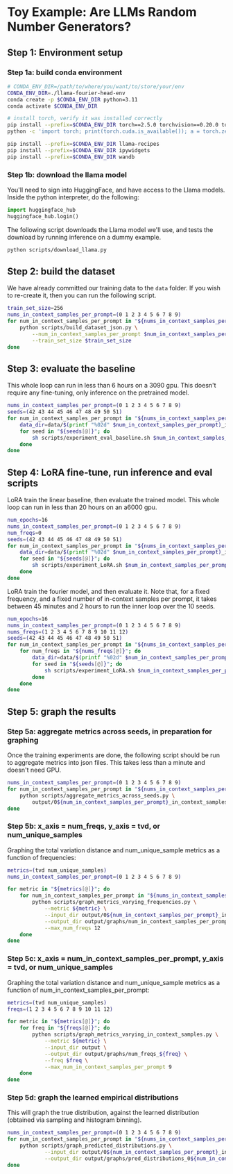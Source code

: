 # Toy Example: Are LLMs Random Number Generators?

## Step 1: Environment setup


### Step 1a: build conda environment

```bash
# CONDA_ENV_DIR=/path/to/where/you/want/to/store/your/env
CONDA_ENV_DIR=./llama-fourier-head-env
conda create -p $CONDA_ENV_DIR python=3.11
conda activate $CONDA_ENV_DIR

# install torch, verify it was installed correctly
pip install --prefix=$CONDA_ENV_DIR torch==2.5.0 torchvision==0.20.0 torchaudio==2.5.0 --index-url https://download.pytorch.org/whl/cu121
python -c 'import torch; print(torch.cuda.is_available()); a = torch.zeros(5); a = a.to("cuda:0"); print(a)'

pip install --prefix=$CONDA_ENV_DIR llama-recipes
pip install --prefix=$CONDA_ENV_DIR ipywidgets
pip install --prefix=$CONDA_ENV_DIR wandb
```

### Step 1b: download the llama model

You'll need to sign into HuggingFace, and have access to the Llama models.
Inside the python interpreter, do the following:

```python
import huggingface_hub
huggingface_hub.login()
```

The following script downloads the Llama model we'll use, and tests the download by running inference on a dummy example.

```bash
python scripts/download_llama.py
```

## Step 2: build the dataset

We have already committed our training data to the `data` folder.
If you wish to re-create it, then you can run the following script.

```bash
train_set_size=256
nums_in_context_samples_per_prompt=(0 1 2 3 4 5 6 7 8 9)
for num_in_context_samples_per_prompt in "${nums_in_context_samples_per_prompt[@]}"; do
    python scripts/build_dataset_json.py \
        --num_in_context_samples_per_prompt $num_in_context_samples_per_prompt \
        --train_set_size $train_set_size
done
```

## Step 3: evaluate the baseline

This whole loop can run in less than 6 hours on a 3090 gpu.
This doesn't require any fine-tuning, only inference on the pretrained model.

```bash
nums_in_context_samples_per_prompt=(0 1 2 3 4 5 6 7 8 9)
seeds=(42 43 44 45 46 47 48 49 50 51)
for num_in_context_samples_per_prompt in "${nums_in_context_samples_per_prompt[@]}"; do
    data_dir=data/$(printf "%02d" $num_in_context_samples_per_prompt)_in_context_samples
    for seed in "${seeds[@]}"; do
        sh scripts/experiment_eval_baseline.sh $num_in_context_samples_per_prompt $data_dir $seed
    done
done
```

## Step 4: LoRA fine-tune, run inference and eval scripts

LoRA train the linear baseline, then evaluate the trained model.
This whole loop can run in less than 20 hours on an a6000 gpu.

```bash
num_epochs=16
nums_in_context_samples_per_prompt=(0 1 2 3 4 5 6 7 8 9)
num_freqs=0
seeds=(42 43 44 45 46 47 48 49 50 51)
for num_in_context_samples_per_prompt in "${nums_in_context_samples_per_prompt[@]}"; do
    data_dir=data/$(printf "%02d" $num_in_context_samples_per_prompt)_in_context_samples
    for seed in "${seeds[@]}"; do
        sh scripts/experiment_LoRA.sh $num_in_context_samples_per_prompt $data_dir $num_epochs $num_freqs $seed
    done
done
```

LoRA train the fourier model, and then evaluate it.
Note that, for a fixed frequency, and a fixed number of in-context samples per prompt, it takes between 45 minutes and 2 hours to run the inner loop over the 10 seeds.

```bash
num_epochs=16
nums_in_context_samples_per_prompt=(0 1 2 3 4 5 6 7 8 9)
nums_freqs=(1 2 3 4 5 6 7 8 9 10 11 12)
seeds=(42 43 44 45 46 47 48 49 50 51)
for num_in_context_samples_per_prompt in "${nums_in_context_samples_per_prompt[@]}"; do
    for num_freqs in "${nums_freqs[@]}"; do
        data_dir=data/$(printf "%02d" $num_in_context_samples_per_prompt)_in_context_samples
        for seed in "${seeds[@]}"; do
            sh scripts/experiment_LoRA.sh $num_in_context_samples_per_prompt $data_dir $num_epochs $num_freqs $seed
        done
    done
done
```



## Step 5: graph the results

### Step 5a: aggregate metrics across seeds, in preparation for graphing

Once the training experiments are done, the following script should be run to aggregate metrics into json files.
This takes less than a minute and doesn't need GPU.

```bash
nums_in_context_samples_per_prompt=(0 1 2 3 4 5 6 7 8 9)
for num_in_context_samples_per_prompt in "${nums_in_context_samples_per_prompt[@]}"; do
    python scripts/aggregate_metrics_across_seeds.py \
        output/0${num_in_context_samples_per_prompt}_in_context_samples_per_prompt
done
```

### Step 5b: x_axis = num_freqs, y_axis = tvd, or num_unique_samples

Graphing the total variation distance and num_unique_sample metrics as a function of frequencies:

```bash
metrics=(tvd num_unique_samples)
nums_in_context_samples_per_prompt=(0 1 2 3 4 5 6 7 8 9)

for metric in "${metrics[@]}"; do
    for num_in_context_samples_per_prompt in "${nums_in_context_samples_per_prompt[@]}"; do
        python scripts/graph_metrics_varying_frequencies.py \
            --metric ${metric} \
            --input_dir output/0${num_in_context_samples_per_prompt}_in_context_samples_per_prompt \
            --output_dir output/graphs/num_in_context_samples_per_prompt_0${num_in_context_samples_per_prompt} \
            --max_num_freqs 12
    done
done
```

### Step 5c: x_axis = num_in_context_samples_per_prompt, y_axis = tvd, or num_unique_samples

Graphing the total variation distance and num_unique_sample metrics as a function of num_in_context_samples_per_prompt:

```bash 
metrics=(tvd num_unique_samples)
freqs=(1 2 3 4 5 6 7 8 9 10 11 12)

for metric in "${metrics[@]}"; do
    for freq in "${freqs[@]}"; do
        python scripts/graph_metrics_varying_in_context_samples.py \
            --metric ${metric} \
            --input_dir output \
            --output_dir output/graphs/num_freqs_${freq} \
            --freq $freq \
            --max_num_in_context_samples_per_prompt 9
    done
done
```


### Step 5d: graph the learned empirical distributions

This will graph the true distribution, against the learned distribution (obtained via sampling and histogram binning).

```bash
nums_in_context_samples_per_prompt=(0 1 2 3 4 5 6 7 8 9)
for num_in_context_samples_per_prompt in "${nums_in_context_samples_per_prompt[@]}"; do
    python scripts/graph_predicted_distributions.py \
            --input_dir output/0${num_in_context_samples_per_prompt}_in_context_samples_per_prompt \
            --output_dir output/graphs/pred_distributions_0${num_in_context_samples_per_prompt}_in_context_samples_per_prompt
done
```